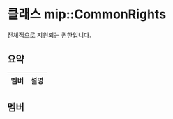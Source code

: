 # <a name="class-mipcommonrights"></a>클래스 mip::CommonRights 
전체적으로 지원되는 권한입니다.
  
## <a name="summary"></a>요약
 멤버                        | 설명                                
--------------------------------|---------------------------------------------
  
## <a name="members"></a>멤버